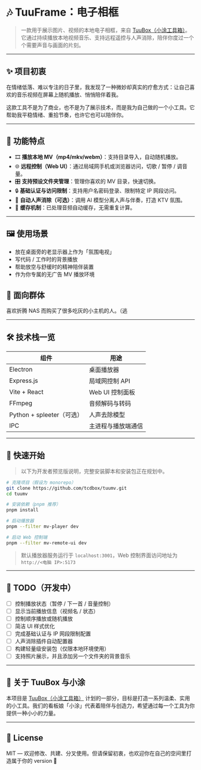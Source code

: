 # 🎶 TuuFrame：电子相框

> 一款用于展示图片、视频的本地电子相框，来自 [TuuBox（小涂工具箱）](https://tuu.run)。它通过持续播放本地视频音乐、支持远程遥控与人声消除，陪伴你度过一个个需要声音与画面的片刻。

---

## ✨ 项目初衷

在情绪低落、难以专注的日子里，我发现了一种微妙却真实的疗愈方式：让自己喜欢的音乐视频在屏幕上随机播放、悄悄陪伴着我。
  
这款工具不是为了商业，也不是为了展示技术，而是我为自己做的一个小工具。它帮助我平稳情绪、重拾节奏，也许它也可以陪伴你。

---

## 🧩 功能特点

- 🎞️ **播放本地 MV（mp4/mkv/webm）**：支持目录导入，自动随机播放。
- 🌐 **远程控制（Web UI）**：通过局域网手机或浏览器访问，切歌 / 暂停 / 调音量。
- 🎛️ **支持预设文件夹管理**：管理你喜欢的 MV 目录，快速切换。
- 🔒 **基础认证与访问限制**：支持用户名密码登录、限制特定 IP 网段访问。
- 🎤 **自动人声消除（可选）**：调用 AI 模型分离人声与伴奏，打造 KTV 氛围。
- 💾 **缓存机制**：已处理音频自动缓存，无需重复计算。

---

## 🖼️ 使用场景

- 放在桌面旁的老显示器上作为「氛围电视」
- 写代码 / 工作时的背景播放
- 帮助放空与舒缓时的精神陪伴装置
- 作为你专属的无广告 MV 播放环境

## 📱 面向群体

喜欢折腾 NAS 而购买了很多吃灰的小主机的人。（逃

---

## 🛠 技术栈一览

| 组件 | 用途 |
|------|------|
| Electron | 桌面播放器 |
| Express.js | 局域网控制 API |
| Vite + React | Web UI 控制面板 |
| FFmpeg | 音频解码与转码 |
| Python + spleeter（可选） | 人声去除模型 |
| IPC | 主进程与播放端通信 |

---

## 🚀 快速开始

> 以下为开发者预览版说明，完整安装脚本和安装包正在规划中。

```bash
# 克隆项目（假设为 monorepo）
git clone https://github.com/tcdbox/tuumv.git
cd tuumv

# 安装依赖（pnpm 推荐）
pnpm install

# 启动播放器
pnpm --filter mv-player dev

# 启动 Web 控制端
pnpm --filter mv-remote-ui dev
````

> 默认播放器服务运行于 `localhost:3001`，Web 控制界面访问地址为 `http://<电脑 IP>:5173`

---

## 👀 TODO（开发中）

* [ ] 控制播放状态（暂停 / 下一首 / 音量控制）
* [ ] 显示当前播放信息（视频名 / 状态）
* [ ] 控制顺序播放或随机播放
* [ ] 简洁 UI 样式优化
* [ ] 完成基础认证与 IP 网段限制配置
* [ ] 人声消除插件自动配置器
* [ ] 构建轻量级安装包（仅限本地环境使用）
* [ ] 支持照片展示，并且添加另一个文件夹的背景音乐

---

## 🐾 关于 TuuBox 与小涂

本项目是 [TuuBox（小涂工具箱）](https://tuu.run) 计划的一部分，目标是打造一系列温柔、实用的小工具。我们的看板娘「小涂」代表着陪伴与创造力，希望通过每一个工具为你提供一种小小的力量。

---

## 📄 License

MIT — 欢迎修改、共建、分叉使用。但请保留初衷，也欢迎你在自己的空间里打造属于你的 version 🌈
